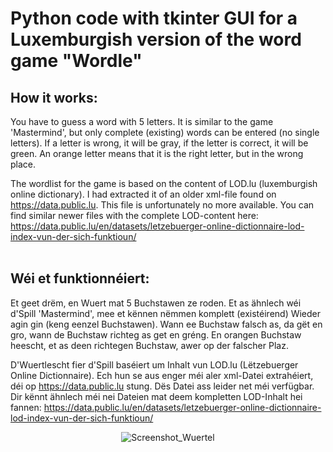 <h1>Python code with tkinter GUI for a Luxemburgish version of the word game "Wordle"</h1>

<h2>How it works:</h2>
You have to guess a word with 5 letters. It is similar to the game 'Mastermind', but only complete (existing) words can be entered (no single letters).
If a letter is wrong, it will be gray, if the letter is correct, it will be green.
An orange letter means that it is the right letter, but in the wrong place.<p>

The wordlist for the game is based on the content of LOD.lu (luxemburgish online dictionary). I had extracted it of an older xml-file found on https://data.public.lu. This file is unfortunately no more available. You can find similar newer files with the complete LOD-content here: https://data.public.lu/en/datasets/letzebuerger-online-dictionnaire-lod-index-vun-der-sich-funktioun/ <br><br>


<h2>Wéi et funktionnéiert:</h2>
Et geet drëm, en Wuert mat 5 Buchstawen ze roden. Et as ähnlech wéi d'Spill 'Mastermind', mee et kënnen nëmmen komplett (existéirend) Wieder agin gin (keng eenzel Buchstawen).
Wann ee Buchstaw falsch as, da gët en gro, wann de Buchstaw richteg as get en gréng.
En orangen Buchstaw heescht, et as deen richtegen Buchstaw, awer op der falscher Plaz.<p>

D'Wuertlescht fier d'Spill baséiert um Inhalt vun LOD.lu (Lëtzebuerger Online Dictionnaire). Ech hun se aus enger méi aler xml-Datei extrahéiert, déi op https://data.public.lu stung. Dës Datei ass leider net méi verfügbar. Dir kënnt ähnlech méi nei Dateien mat deem kompletten LOD-Inhalt hei fannen: https://data.public.lu/en/datasets/letzebuerger-online-dictionnaire-lod-index-vun-der-sich-funktioun/

<p align="center">
  <img src="https://github.com/user-attachments/assets/7882fbd5-308f-4205-a693-4b4a6ef994f9" alt="Screenshot_Wuertel"/>
</p>
